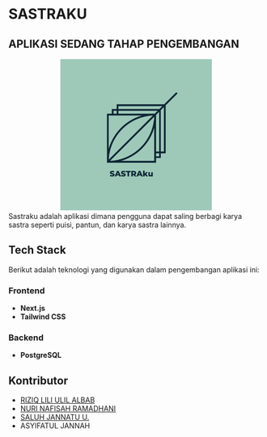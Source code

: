 # SASTRAKU

## APLIKASI SEDANG TAHAP PENGEMBANGAN

<center>
<img src="./logo.png" height=300></center>
Sastraku adalah aplikasi dimana pengguna dapat saling berbagi karya sastra seperti puisi, pantun, dan karya sastra lainnya.

## Tech Stack

Berikut adalah teknologi yang digunakan dalam pengembangan aplikasi ini:

### Frontend

- **Next.js**
- **Tailwind CSS**

### Backend

- **PostgreSQL**

## Kontributor

- [RIZIQ LILI ULIL ALBAB](https://github.com/AlbabRiziq)
- [NURI NAFISAH RAMADHANI](https://github.com/nurinafisah)
- [SALUH JANNATU U.](https://github.com/saluhju)
- ASYIFATUL JANNAH
